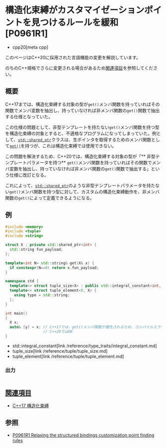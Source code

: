 # 構造化束縛がカスタマイゼーションポイントを見つけるルールを緩和 [P0961R1]
* cpp20[meta cpp]

<!-- start lang caution -->

このページはC++20に採用された言語機能の変更を解説しています。

のちのC++規格でさらに変更される場合があるため[関連項目](#relative_page)を参照してください。

<!-- last lang caution -->

## 概要
C++17までは、構造化束縛する対象の型が`get()`メンバ関数を持っていればその関数でメンバ変数を抽出し、持っていなければ非メンバ関数の`get()`関数で抽出する仕様となっていた。

この仕様の問題として、非型テンプレートを持たない`get()`メンバ関数を持つ型を構造化束縛の対象とすると、不適格なプログラムになってしまっていた。例として、[`std::shared_ptr`](/reference/memory/shared_ptr.md)クラスは、生ポインタを取得するためのメンバ関数として[`get()`](/reference/memory/shared_ptr/get.md)を持つが、これは構造化束縛では使用できない。

この問題を解決するため、C++20では、構造化束縛する対象の型が「** 非型テンプレートパラメータを持つ** `get()`メンバ関数を持っていればその関数でメンバ変数を抽出し、持っていなければ非メンバ関数の`get()`関数で抽出する」という仕様に改訂となる。

これによって、[`std::shared_ptr`](/reference/memory/shared_ptr.md)のような非型テンプレートパラメータを持たない`get()`メンバ関数を持つ型に対して、カスタムの構造化束縛動作を、非メンバ関数の`get()`によって定義できるようになる。


## 例
```cpp example
#include <memory>
#include <tuple>
#include <string>

struct X : private std::shared_ptr<int> {
  std::string fun_payload;
};

template<int N> std::string& get(X& x) {
  if constexpr(N==0) return x.fun_payload;
}

namespace std {
  template<> struct tuple_size<X> : public std::integral_constant<int, 1> {};
  template<> struct tuple_element<0, X> {
    using type = std::string;
  };
}

int main()
{
  X x;
  auto& [y] = x; // C++17では、get()メンバ関数が優先されるため、コンパイルエラーとなる
                 // C++20ではOK
}
```
* std::integral_constant[link /reference/type_traits/integral_constant.md]
* tuple_size[link /reference/tuple/tuple_size.md]
* tuple_element[link /reference/tuple/tuple_element.md]

### 出力
```
```


## <a id="relative-page" href="#relative-page">関連項目</a>
- [C++17 構造化束縛](/lang/cpp17/structured_bindings.md)


## 参照
- [P0961R1 Relaxing the structured bindings customization point finding rules](http://www.open-std.org/jtc1/sc22/wg21/docs/papers/2018/p0961r1.html)